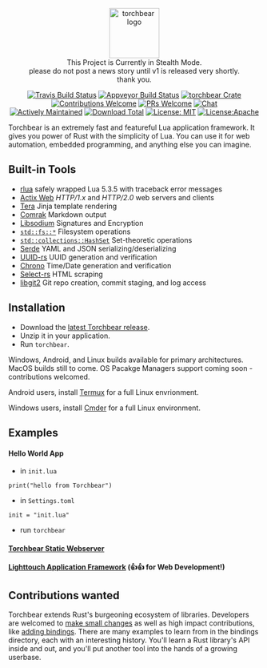 <p align="center"><img width="100" src="https://i.imgur.com/3GfOkqo.png" alt="torchbear logo"><br>This Project is Currently in Stealth Mode.<br>please do not post a news story until v1 is released very shortly.<br>thank you.</p>

<p align="center">
  <a href="https://www.travis-ci.com/foundpatterns/torchbear"><img src="https://travis-ci.com/foundpatterns/torchbear.svg?branch=master" alt="Travis Build Status"></a>
  <a href="https://ci.appveyor.com/project/mitchtbaum/torchbear"><img src="https://ci.appveyor.com/api/projects/status/mg6e0p7s5v7j61ja?svg=true" alt="Appveyor Build Status"></a>
  <a href="https://crates.io/crates/torchbear"><img src="https://img.shields.io/crates/v/torchbear.svg" alt="torchbear Crate"></a>
  <a href="https://opensource.com/life/16/1/8-ways-contribute-open-source-without-writing-code"><img src="https://img.shields.io/badge/contributions-welcome-brightgreen.svg?style=" alt="Contributions Welcome"></a>
  <a href="https://akrabat.com/the-beginners-guide-to-contributing-to-a-github-project/#to-sum-up"><img src="https://img.shields.io/badge/PRs-welcome-brightgreen.svg" alt="PRs Welcome"></a>
  <a href="https://discord.gg/sWCQxT"><img src="https://img.shields.io/badge/chat-on%20discord-7289da.svg" alt="Chat"></a>
  <br>
  <a href="https://github.com/rust-lang/crates.io/issues/704"><img src="https://img.shields.io/badge/maintenance-actively--developed-brightgreen.svg" alt="Actively Maintained"></a>
  <a href="https://github.com/foundpatterns/torchbear/release"><img src="https://img.shields.io/github/downloads/foundpatterns/torchbear/total.svg" alt="Download Total"></a>
  <a href="https://opensource.org/licenses/MIT"><img src="https://img.shields.io/badge/License-MIT-yellow.svg" alt="License: MIT"></a>
  <a href="https://opensource.org/licenses/Apache-2.0"><img src="https://img.shields.io/badge/License-Apache%202.0-blue.svg" alt="License:Apache"></a>
</p>

Torchbear is an extremely fast and featureful Lua application framework.  It gives you power of Rust with the simplicity of Lua.  You can use it for web automation, embedded programming, and anything else you can imagine.

## Built-in Tools

* [rlua](https://github.com/kyren/rlua) safely wrapped Lua 5.3.5 with traceback error messages
* [Actix Web](https://github.com/actix/actix-web) *HTTP/1.x* and *HTTP/2.0* web servers and clients
* [Tera](https://github.com/Keats/tera) Jinja template rendering
* [Comrak](https://github.com/kivikakk/comrak) Markdown output
* [Libsodium](https://github.com/maidsafe/rust_sodium) Signatures and Encryption
* [`std::fs::*`](https://doc.rust-lang.org/std/fs/index.html) Filesystem operations
* [`std::collections::HashSet`](https://doc.rust-lang.org/std/collections/struct.HashSet.html) Set-theoretic operations
* [Serde](https://github.com/serde-rs/serde) YAML and JSON serializing/deserializing
* [UUID-rs](https://github.com/uuid-rs/uuid) UUID generation and verification
* [Chrono](https://github.com/chronotope/chrono) Time/Date generation and verification
* [Select-rs](https://github.com/utkarshkukreti/select.rs) HTML scraping
* [libgit2](https://github.com/alexcrichton/git2-rs) Git repo creation, commit staging, and log access

## Installation

- Download the [latest Torchbear release](https://github.com/foundpatterns/torchbear/releases).
- Unzip it in your application.
- Run `torchbear`.

Windows, Android, and Linux builds available for primary architectures.  MacOS builds still to come.  OS Pacakge Managers support coming soon - contributions welcomed.

Android users, install [Termux](https://termux.com/) for a full Linux envrionment.

Windows users, install [Cmder](http://cmder.net/) for a full Linux environment.

## Examples

#### Hello World App

- in `init.lua`

`print("hello from Torchbear")`

- in `Settings.toml`

`init = "init.lua"`

- run `torchbear`

#### [Torchbear Static Webserver](https://github.com/foundpatterns/torchbear-static-webserver)

#### [Lighttouch Application Framework](https://github.com/foundpatterns/lighttouch) (👍👍 for Web Development!)

## Contributions wanted

Torchbear extends Rust's burgeoning ecosystem of libraries. Developers are welcomed to [make small changes](https://github.com/foundpatterns/torchbear/issues?q=is%3Aopen+is%3Aissue+label%3Asize%2F0.25) as well as high impact contributions, like [adding bindings](https://github.com/foundpatterns/torchbear/labels/feature%2Fbindings).  There are many examples to learn from in the bindings directory, each with an interesting history.  You'll learn a Rust library's API inside and out, and you'll put another tool into the hands of a growing userbase.
